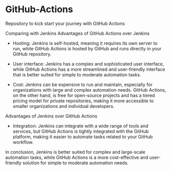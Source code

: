 # GitHub-Actions
Repository to kick start your journey with GitHub Actions

Comparing with Jenkins
Advantages of GitHub Actions over Jenkins

* Hosting: Jenkins is self-hosted, meaning it requires its own server to run, while GitHub Actions is hosted by GitHub and runs directly in your GitHub repository.

* User interface: Jenkins has a complex and sophisticated user interface, while GitHub Actions has a more streamlined and user-friendly interface that is better suited for simple to moderate automation tasks.

* Cost: Jenkins can be expensive to run and maintain, especially for organizations with large and complex automation needs. GitHub Actions, on the other hand, is free for open-source projects and has a tiered pricing model for private repositories, making it more accessible to smaller organizations and individual developers.

Advantages of Jenkins over GitHub Actions

* Integration: Jenkins can integrate with a wide range of tools and services, but GitHub Actions is tightly integrated with the GitHub platform, making it easier to automate tasks related to your GitHub workflow.


In conclusion, Jenkins is better suited for complex and large-scale automation tasks, while GitHub Actions is a more cost-effective and user-friendly solution for simple to moderate automation needs.
